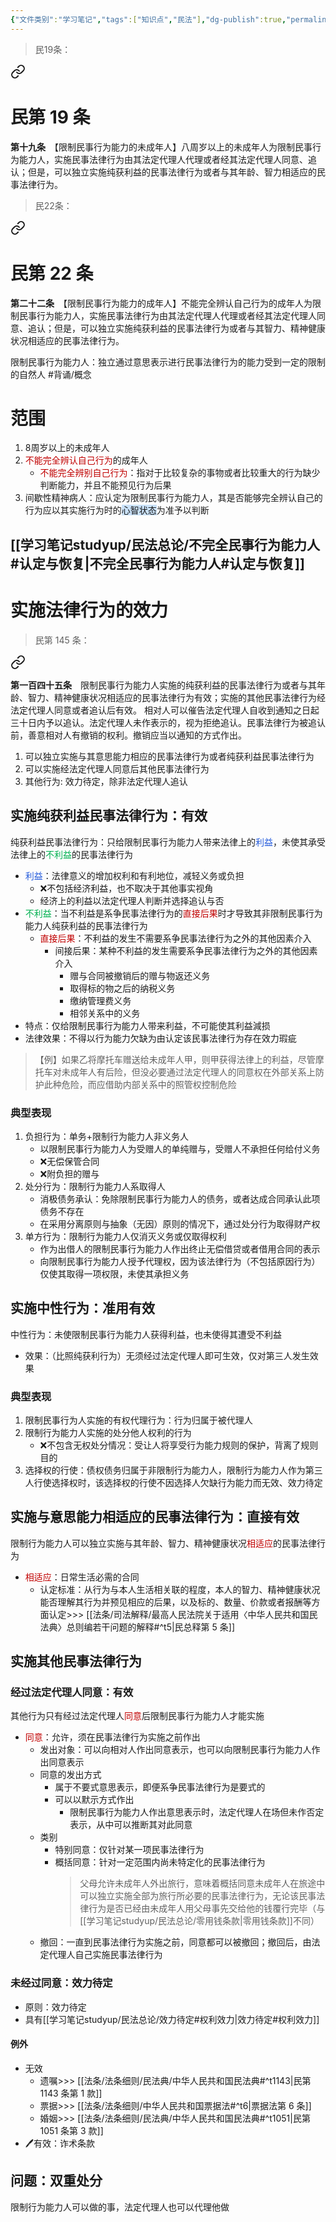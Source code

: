 ```yaml
---
{"文件类别":"学习笔记","tags":["知识点","民法"],"dg-publish":true,"permalink":"/学习笔记studyup/民法总论/限制民事行为能力人/","dgPassFrontmatter":true,"created":"2024-10-27T00:38:04.704+08:00","updated":"2024-12-08T16:40:10.881+08:00"}
---
```


> 民19条：
<div class="transclusion internal-embed is-loaded"><a class="markdown-embed-link" href="/////#t19" aria-label="Open link"><svg xmlns="http://www.w3.org/2000/svg" width="24" height="24" viewBox="0 0 24 24" fill="none" stroke="currentColor" stroke-width="2" stroke-linecap="round" stroke-linejoin="round" class="svg-icon lucide-link"><path d="M10 13a5 5 0 0 0 7.54.54l3-3a5 5 0 0 0-7.07-7.07l-1.72 1.71"></path><path d="M14 11a5 5 0 0 0-7.54-.54l-3 3a5 5 0 0 0 7.07 7.07l1.71-1.71"></path></svg></a><div class="markdown-embed">

<div class="markdown-embed-title">

# 民第 19 条

</div>


**第十九条**　【限制民事行为能力的未成年人】八周岁以上的未成年人为限制民事行为能力人，实施民事法律行为由其法定代理人代理或者经其法定代理人同意、追认；但是，可以独立实施纯获利益的民事法律行为或者与其年龄、智力相适应的民事法律行为。 

</div></div>


> 民22条： 
<div class="transclusion internal-embed is-loaded"><a class="markdown-embed-link" href="/////#t22" aria-label="Open link"><svg xmlns="http://www.w3.org/2000/svg" width="24" height="24" viewBox="0 0 24 24" fill="none" stroke="currentColor" stroke-width="2" stroke-linecap="round" stroke-linejoin="round" class="svg-icon lucide-link"><path d="M10 13a5 5 0 0 0 7.54.54l3-3a5 5 0 0 0-7.07-7.07l-1.72 1.71"></path><path d="M14 11a5 5 0 0 0-7.54-.54l-3 3a5 5 0 0 0 7.07 7.07l1.71-1.71"></path></svg></a><div class="markdown-embed">

<div class="markdown-embed-title">

# 民第 22 条

</div>


**第二十二条**　【限制民事行为能力的成年人】不能完全辨认自己行为的成年人为限制民事行为能力人，实施民事法律行为由其法定代理人代理或者经其法定代理人同意、追认；但是，可以独立实施纯获利益的民事法律行为或者与其智力、精神健康状况相适应的民事法律行为。 

</div></div>


限制民事行为能力人：独立通过意思表示进行民事法律行为的能力受到一定的限制的自然人 #背诵/概念 
# 范围
1. 8周岁以上的未成年人
2. <font color="#c00000">不能完全辨认自己行为</font>的成年人
	- <font color="#c00000">不能完全辨别自己行为</font>：指对于比较复杂的事物或者比较重大的行为缺少判断能力，并且不能预见行为后果
3. 间歇性精神病人：应认定为限制民事行为能力人，其是否能够完全辨认自己的行为应以其实施行为时的<span style="background:rgba(160, 204, 246, 0.55)">心智状态</span>为准予以判断
## [[学习笔记studyup/民法总论/不完全民事行为能力人#认定与恢复\|不完全民事行为能力人#认定与恢复]]
# 实施法律行为的效力
>民第 145 条：
<div class="transclusion internal-embed is-loaded"><a class="markdown-embed-link" href="/////#t145" aria-label="Open link"><svg xmlns="http://www.w3.org/2000/svg" width="24" height="24" viewBox="0 0 24 24" fill="none" stroke="currentColor" stroke-width="2" stroke-linecap="round" stroke-linejoin="round" class="svg-icon lucide-link"><path d="M10 13a5 5 0 0 0 7.54.54l3-3a5 5 0 0 0-7.07-7.07l-1.72 1.71"></path><path d="M14 11a5 5 0 0 0-7.54-.54l-3 3a5 5 0 0 0 7.07 7.07l1.71-1.71"></path></svg></a><div class="markdown-embed">



**第一百四十五条**　限制民事行为能力人实施的纯获利益的民事法律行为或者与其年龄、智力、精神健康状况相适应的民事法律行为有效；实施的其他民事法律行为经法定代理人同意或者追认后有效。
相对人可以催告法定代理人自收到通知之日起三十日内予以追认。法定代理人未作表示的，视为拒绝追认。民事法律行为被追认前，善意相对人有撤销的权利。撤销应当以通知的方式作出。 

</div></div>

1. 可以独立实施与其意思能力相应的民事法律行为或者纯获利益民事法律行为
2. 可以实施经法定代理人同意后其他民事法律行为
3. 其他行为: 效力待定，除非法定代理人追认
## 实施纯获利益民事法律行为：有效
纯获利益民事法律行为：只给限制民事行为能力人带来法律上的<font color="#245bdb">利益</font>，未使其承受法律上的<font color="#00b050">不利益</font>的民事法律行为
- <font color="#245bdb">利益</font>：法律意义的增加权利和有利地位，减轻义务或负担
	- ❌不包括经济利益，也不取决于其他事实视角
	- 经济上的利益以法定代理人判断并选择追认与否
- <font color="#00b050">不利益</font>：当不利益是系争民事法律行为的<font color="#c00000">直接后果</font>时才导致其非限制民事行为能力人纯获利益的民事法律行为
	- <font color="#c00000">直接后果</font>：不利益的发生不需要系争民事法律行为之外的其他因素介入
		- 间接后果：某种不利益的发生需要系争民事法律行为之外的其他因素介入
			- 赠与合同被撤销后的赠与物返还义务
			- 取得标的物之后的纳税义务
			- 缴纳管理费义务
			- 相邻关系中的义务
- 特点：仅给限制民事行为能力人带来利益，不可能使其利益減损
- 法律效果：不得以行为能力欠缺为由认定该民事法律行为存在效力瑕疵

>【例】如果乙将摩托车赠送给未成年人甲，则甲获得法律上的利益，尽管摩托车对未成年人有后险，但没必要通过法定代理人的同意权在外部关系上防护此种危险，而应借助内部关系中的照管权控制危险
### 典型表现
1. 负担行为：单务+限制行为能力人非义务人
	- 以限制民事行为能力人为受赠人的单纯赠与，受赠人不承担任何给付义务
	- ❌无偿保管合同
	- ❌附负担的赠与
2. 处分行为：限制行为能力人系取得人
	- 消极债务承认：免除限制民事行为能力人的债务，或者达成合同承认此项债务不存在
	- 在采用分离原则与抽象（无因）原则的情况下，通过处分行为取得财产权
3. 单方行为：限制行为能力人仅消灭义务或仅取得权利
	- 作为出借人的限制民事行为能力人作出终止无偿借贷或者借用合同的表示
	- 向限制民事行为能力人授予代理权，因为该法律行为（不包括原因行为）仅使其取得一项权限，未使其承担义务
## 实施中性行为：准用有效
中性行为：未使限制民事行为能力人获得利益，也未使得其遭受不利益
- 效果：（比照纯获利行为）无须经过法定代理人即可生效，仅对第三人发生效果
### 典型表现
1. 限制民事行为人实施的有权代理行为：行为归属于被代理人
2. 限制行为能力人实施的处分他人权利的行为
	- ❌不包含无权处分情况：受让人将享受行为能力规则的保护，背离了规则目的
3. 选择权的行使：债权债务归属于非限制行为能力人，限制行为能力人作为第三人行使选择权时，该选择权的行使不因选择人欠缺行为能力而无效、效力待定
## 实施与意思能力相适应的民事法律行为：直接有效
限制行为能力人可以独立实施与其年龄、智力、精神健康状况<font color="#c00000">相适应</font>的民事法律行为
- <font color="#c00000">相适应</font>：日常生活必需的合同
	- 认定标准：从行为与本人生活相关联的程度，本人的智力、精神健康状况能否理解其行为并预见相应的后果，以及标的、数量、价款或者报酬等方面认定>>> [[法条/司法解释/最高人民法院关于适用〈中华人民共和国民法典〉总则编若干问题的解释#^t5\|民总释第 5 条]]
## 实施其他民事法律行为
### 经过法定代理人同意：有效
其他行为只有经过法定代理人<font color="#c00000">同意</font>后限制民事行为能力人才能实施
- <font color="#c00000">同意</font>：允许，须在民事法律行为实施之前作出
	- 发出对象：可以向相对人作出同意表示，也可以向限制民事行为能力人作出同意表示
	- 同意的发出方式
		- 属于不要式意思表示，即便系争民事法律行为是要式的
		- 可以以默示方式作出
			- 限制民事行为能力人作出意思表示时，法定代理人在场但未作否定表示，从中可以推断其对此同意
	- 类别
		- 特别同意：仅针对某一项民事法律行为
		- 概括同意：针对一定范围内尚未特定化的民事法律行为
			>父母允许未成年人外出旅行，意味着概括同意未成年人在旅途中可以独立实施全部为旅行所必要的民事法律行为，无论该民事法律行为是否已经由未成年人用父母事先交给他的钱覆行完毕（与[[学习笔记studyup/民法总论/零用钱条款\|零用钱条款]]不同）
	- 撤回：一直到民事法律行为实施之前，同意都可以被撤回；撤回后，由法定代理人自己实施民事法律行为
### 未经过同意：效力待定
- 原则：效力待定
- 具有[[学习笔记studyup/民法总论/效力待定#权利效力\|效力待定#权利效力]]
#### 例外
- 无效
	- 遗嘱>>> [[法条/法条细则/民法典/中华人民共和国民法典#^t1143\|民第 1143 条第 1 款]]
	- 票据>>> [[法条/法条细则/中华人民共和国票据法#^t6\|票据法第 6 条]]
	- 婚姻>>> [[法条/法条细则/民法典/中华人民共和国民法典#^t1051\|民第 1051 条第 3 款]]
- 🖊有效：诈术条款
## 问题：双重处分
限制行为能力人可以做的事，法定代理人也可以代理他做